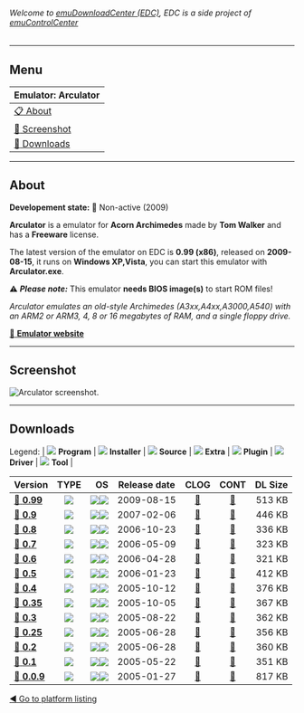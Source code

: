 ###### Welcome to [emuDownloadCenter (EDC)](https://github.com/PhoenixInteractiveNL/emuDownloadCenter/wiki/), EDC is a side project of [emuControlCenter](https://github.com/PhoenixInteractiveNL/emuControlCenter/wiki/)
***
## Menu
| **Emulator: Arculator** |
|:---------|
| [:clipboard: About](#about) |
| [:sunrise: Screenshot](#screenshot) |
| [:floppy_disk: Downloads](#downloads) |
***
## About
**Developement state:** :red_circle: Non-active (2009)

**Arculator** is a emulator for **Acorn Archimedes** made by **Tom Walker** and has a **Freeware** license.

The latest version of the emulator on EDC is **0.99 (x86)**, released on **2009-08-15**, it runs on **Windows XP,Vista**, you can start this emulator with **Arculator.exe**.

:warning: _**Please note:**_ This emulator **needs BIOS image(s)** to start ROM files!

_Arculator emulates an old-style Archimedes (A3xx,A4xx,A3000,A540) with an ARM2 or ARM3, 4, 8 or 16 megabytes of RAM, and a single floppy drive._

[:link: **Emulator website**](http://b-em.bbcmicro.com/arculator/)
***
## Screenshot
![](https://raw.githubusercontent.com/PhoenixInteractiveNL/emuDownloadCenter/master/hooks/arculator/emulator_screen_01.jpg "Arculator screenshot.")
***
## Downloads
Legend: | 
![](https://raw.githubusercontent.com/wiki/PhoenixInteractiveNL/emuDownloadCenter/images_misc/icon_program_24.png) **Program** | 
![](https://raw.githubusercontent.com/wiki/PhoenixInteractiveNL/emuDownloadCenter/images_misc/icon_installer_24.png) **Installer** | 
![](https://raw.githubusercontent.com/wiki/PhoenixInteractiveNL/emuDownloadCenter/images_misc/icon_source_code_24.png) **Source** | 
![](https://raw.githubusercontent.com/wiki/PhoenixInteractiveNL/emuDownloadCenter/images_misc/icon_extra_24.png) **Extra** | 
![](https://raw.githubusercontent.com/wiki/PhoenixInteractiveNL/emuDownloadCenter/images_misc/icon_plugin_24.png) **Plugin** | 
![](https://raw.githubusercontent.com/wiki/PhoenixInteractiveNL/emuDownloadCenter/images_misc/icon_driver_24.png) **Driver** | 
![](https://raw.githubusercontent.com/wiki/PhoenixInteractiveNL/emuDownloadCenter/images_misc/icon_tool_24.png) **Tool** | 
 
| Version | TYPE | OS | Release date | CLOG | CONT | DL Size |
|:--------|:----:|---:|:------------:|:----:|:----:|--------:|
| [:floppy_disk: **0.99**](https://github.com/PhoenixInteractiveNL/edc-repo0001/raw/master/arculator/0.99.7z) | ![](https://raw.githubusercontent.com/wiki/PhoenixInteractiveNL/emuDownloadCenter/images_misc/icon_program_24.png) | ![](https://raw.githubusercontent.com/wiki/PhoenixInteractiveNL/emuDownloadCenter/images_misc/logo_windows_24.png)![](https://raw.githubusercontent.com/wiki/PhoenixInteractiveNL/emuDownloadCenter/images_misc/icon_32-bit_24.png) | 2009-08-15 | [:page_facing_up:](https://github.com/PhoenixInteractiveNL/edc-repo0001/blob/master/arculator/0.99_changelog.txt) | [:mag_right:](https://github.com/PhoenixInteractiveNL/edc-repo0001/blob/master/arculator/0.99_contents.txt) | 513 KB |
| [:floppy_disk: **0.9**](https://github.com/PhoenixInteractiveNL/edc-repo0001/raw/master/arculator/0.9.7z) | ![](https://raw.githubusercontent.com/wiki/PhoenixInteractiveNL/emuDownloadCenter/images_misc/icon_program_24.png) | ![](https://raw.githubusercontent.com/wiki/PhoenixInteractiveNL/emuDownloadCenter/images_misc/logo_windows_24.png)![](https://raw.githubusercontent.com/wiki/PhoenixInteractiveNL/emuDownloadCenter/images_misc/icon_32-bit_24.png) | 2007-02-06 | [:page_facing_up:](https://github.com/PhoenixInteractiveNL/edc-repo0001/blob/master/arculator/0.9_changelog.txt) | [:mag_right:](https://github.com/PhoenixInteractiveNL/edc-repo0001/blob/master/arculator/0.9_contents.txt) | 446 KB |
| [:floppy_disk: **0.8**](https://github.com/PhoenixInteractiveNL/edc-repo0001/raw/master/arculator/0.8.7z) | ![](https://raw.githubusercontent.com/wiki/PhoenixInteractiveNL/emuDownloadCenter/images_misc/icon_program_24.png) | ![](https://raw.githubusercontent.com/wiki/PhoenixInteractiveNL/emuDownloadCenter/images_misc/logo_windows_24.png)![](https://raw.githubusercontent.com/wiki/PhoenixInteractiveNL/emuDownloadCenter/images_misc/icon_32-bit_24.png) | 2006-10-23 | [:page_facing_up:](https://github.com/PhoenixInteractiveNL/edc-repo0001/blob/master/arculator/0.8_changelog.txt) | [:mag_right:](https://github.com/PhoenixInteractiveNL/edc-repo0001/blob/master/arculator/0.8_contents.txt) | 336 KB |
| [:floppy_disk: **0.7**](https://github.com/PhoenixInteractiveNL/edc-repo0001/raw/master/arculator/0.7.7z) | ![](https://raw.githubusercontent.com/wiki/PhoenixInteractiveNL/emuDownloadCenter/images_misc/icon_program_24.png) | ![](https://raw.githubusercontent.com/wiki/PhoenixInteractiveNL/emuDownloadCenter/images_misc/logo_windows_24.png)![](https://raw.githubusercontent.com/wiki/PhoenixInteractiveNL/emuDownloadCenter/images_misc/icon_32-bit_24.png) | 2006-05-09 | [:page_facing_up:](https://github.com/PhoenixInteractiveNL/edc-repo0001/blob/master/arculator/0.7_changelog.txt) | [:mag_right:](https://github.com/PhoenixInteractiveNL/edc-repo0001/blob/master/arculator/0.7_contents.txt) | 323 KB |
| [:floppy_disk: **0.6**](https://github.com/PhoenixInteractiveNL/edc-repo0001/raw/master/arculator/0.6.7z) | ![](https://raw.githubusercontent.com/wiki/PhoenixInteractiveNL/emuDownloadCenter/images_misc/icon_program_24.png) | ![](https://raw.githubusercontent.com/wiki/PhoenixInteractiveNL/emuDownloadCenter/images_misc/logo_windows_24.png)![](https://raw.githubusercontent.com/wiki/PhoenixInteractiveNL/emuDownloadCenter/images_misc/icon_32-bit_24.png) | 2006-04-28 | [:page_facing_up:](https://github.com/PhoenixInteractiveNL/edc-repo0001/blob/master/arculator/0.6_changelog.txt) | [:mag_right:](https://github.com/PhoenixInteractiveNL/edc-repo0001/blob/master/arculator/0.6_contents.txt) | 321 KB |
| [:floppy_disk: **0.5**](https://github.com/PhoenixInteractiveNL/edc-repo0001/raw/master/arculator/0.5.7z) | ![](https://raw.githubusercontent.com/wiki/PhoenixInteractiveNL/emuDownloadCenter/images_misc/icon_program_24.png) | ![](https://raw.githubusercontent.com/wiki/PhoenixInteractiveNL/emuDownloadCenter/images_misc/logo_windows_24.png)![](https://raw.githubusercontent.com/wiki/PhoenixInteractiveNL/emuDownloadCenter/images_misc/icon_32-bit_24.png) | 2006-01-23 | [:page_facing_up:](https://github.com/PhoenixInteractiveNL/edc-repo0001/blob/master/arculator/0.5_changelog.txt) | [:mag_right:](https://github.com/PhoenixInteractiveNL/edc-repo0001/blob/master/arculator/0.5_contents.txt) | 412 KB |
| [:floppy_disk: **0.4**](https://github.com/PhoenixInteractiveNL/edc-repo0001/raw/master/arculator/0.4.7z) | ![](https://raw.githubusercontent.com/wiki/PhoenixInteractiveNL/emuDownloadCenter/images_misc/icon_program_24.png) | ![](https://raw.githubusercontent.com/wiki/PhoenixInteractiveNL/emuDownloadCenter/images_misc/logo_windows_24.png)![](https://raw.githubusercontent.com/wiki/PhoenixInteractiveNL/emuDownloadCenter/images_misc/icon_32-bit_24.png) | 2005-10-12 | [:page_facing_up:](https://github.com/PhoenixInteractiveNL/edc-repo0001/blob/master/arculator/0.4_changelog.txt) | [:mag_right:](https://github.com/PhoenixInteractiveNL/edc-repo0001/blob/master/arculator/0.4_contents.txt) | 376 KB |
| [:floppy_disk: **0.35**](https://github.com/PhoenixInteractiveNL/edc-repo0001/raw/master/arculator/0.35.7z) | ![](https://raw.githubusercontent.com/wiki/PhoenixInteractiveNL/emuDownloadCenter/images_misc/icon_program_24.png) | ![](https://raw.githubusercontent.com/wiki/PhoenixInteractiveNL/emuDownloadCenter/images_misc/logo_windows_24.png)![](https://raw.githubusercontent.com/wiki/PhoenixInteractiveNL/emuDownloadCenter/images_misc/icon_32-bit_24.png) | 2005-10-05 | [:page_facing_up:](https://github.com/PhoenixInteractiveNL/edc-repo0001/blob/master/arculator/0.35_changelog.txt) | [:mag_right:](https://github.com/PhoenixInteractiveNL/edc-repo0001/blob/master/arculator/0.35_contents.txt) | 367 KB |
| [:floppy_disk: **0.3**](https://github.com/PhoenixInteractiveNL/edc-repo0001/raw/master/arculator/0.3.7z) | ![](https://raw.githubusercontent.com/wiki/PhoenixInteractiveNL/emuDownloadCenter/images_misc/icon_program_24.png) | ![](https://raw.githubusercontent.com/wiki/PhoenixInteractiveNL/emuDownloadCenter/images_misc/logo_windows_24.png)![](https://raw.githubusercontent.com/wiki/PhoenixInteractiveNL/emuDownloadCenter/images_misc/icon_32-bit_24.png) | 2005-08-22 | [:page_facing_up:](https://github.com/PhoenixInteractiveNL/edc-repo0001/blob/master/arculator/0.3_changelog.txt) | [:mag_right:](https://github.com/PhoenixInteractiveNL/edc-repo0001/blob/master/arculator/0.3_contents.txt) | 362 KB |
| [:floppy_disk: **0.25**](https://github.com/PhoenixInteractiveNL/edc-repo0001/raw/master/arculator/0.25.7z) | ![](https://raw.githubusercontent.com/wiki/PhoenixInteractiveNL/emuDownloadCenter/images_misc/icon_program_24.png) | ![](https://raw.githubusercontent.com/wiki/PhoenixInteractiveNL/emuDownloadCenter/images_misc/logo_windows_24.png)![](https://raw.githubusercontent.com/wiki/PhoenixInteractiveNL/emuDownloadCenter/images_misc/icon_32-bit_24.png) | 2005-06-28 | [:page_facing_up:](https://github.com/PhoenixInteractiveNL/edc-repo0001/blob/master/arculator/0.25_changelog.txt) | [:mag_right:](https://github.com/PhoenixInteractiveNL/edc-repo0001/blob/master/arculator/0.25_contents.txt) | 356 KB |
| [:floppy_disk: **0.2**](https://github.com/PhoenixInteractiveNL/edc-repo0001/raw/master/arculator/0.2.7z) | ![](https://raw.githubusercontent.com/wiki/PhoenixInteractiveNL/emuDownloadCenter/images_misc/icon_program_24.png) | ![](https://raw.githubusercontent.com/wiki/PhoenixInteractiveNL/emuDownloadCenter/images_misc/logo_windows_24.png)![](https://raw.githubusercontent.com/wiki/PhoenixInteractiveNL/emuDownloadCenter/images_misc/icon_32-bit_24.png) | 2005-06-28 | [:page_facing_up:](https://github.com/PhoenixInteractiveNL/edc-repo0001/blob/master/arculator/0.2_changelog.txt) | [:mag_right:](https://github.com/PhoenixInteractiveNL/edc-repo0001/blob/master/arculator/0.2_contents.txt) | 360 KB |
| [:floppy_disk: **0.1**](https://github.com/PhoenixInteractiveNL/edc-repo0001/raw/master/arculator/0.1.7z) | ![](https://raw.githubusercontent.com/wiki/PhoenixInteractiveNL/emuDownloadCenter/images_misc/icon_program_24.png) | ![](https://raw.githubusercontent.com/wiki/PhoenixInteractiveNL/emuDownloadCenter/images_misc/logo_windows_24.png)![](https://raw.githubusercontent.com/wiki/PhoenixInteractiveNL/emuDownloadCenter/images_misc/icon_32-bit_24.png) | 2005-05-22 | [:page_facing_up:](https://github.com/PhoenixInteractiveNL/edc-repo0001/blob/master/arculator/0.1_changelog.txt) | [:mag_right:](https://github.com/PhoenixInteractiveNL/edc-repo0001/blob/master/arculator/0.1_contents.txt) | 351 KB |
| [:floppy_disk: **0.0.9**](https://github.com/PhoenixInteractiveNL/edc-repo0001/raw/master/arculator/0.0.9.7z) | ![](https://raw.githubusercontent.com/wiki/PhoenixInteractiveNL/emuDownloadCenter/images_misc/icon_program_24.png) | ![](https://raw.githubusercontent.com/wiki/PhoenixInteractiveNL/emuDownloadCenter/images_misc/logo_windows_24.png)![](https://raw.githubusercontent.com/wiki/PhoenixInteractiveNL/emuDownloadCenter/images_misc/icon_32-bit_24.png) | 2005-01-27 | [:page_facing_up:](https://github.com/PhoenixInteractiveNL/edc-repo0001/blob/master/arculator/0.0.9_changelog.txt) | [:mag_right:](https://github.com/PhoenixInteractiveNL/edc-repo0001/blob/master/arculator/0.0.9_contents.txt) | 817 KB |

[:arrow_backward: Go to platform listing](https://github.com/PhoenixInteractiveNL/emuDownloadCenter/wiki/EDC-Platform-List)
